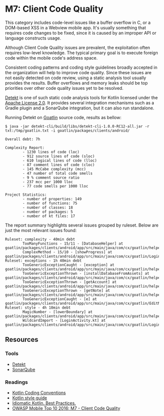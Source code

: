 M7: Client Code Quality
=======================

This category includes code-level issues like a buffer overflow in C, or a
DOM-based XSS in a Webview mobile app. It's usually something that requires code
changes to be fixed, since it is caused by an improper API or language constructs
usage.

Although Client Code Quality issues are prevalent, the exploitation often
requires low-level knowledge. The typical primary goal is to execute foreign
code within the mobile code's address space.

Consistent coding patterns and coding style guidelines broadly accepted in the
organization will help to improve code quality. Since these issues are not
easily detected on code review, using a static analysis tool usually provides
the results. Buffer overflows and memory leaks should be top priorities over
other code quality issues yet to be resolved.

[Detekt][1] is one of such static code analysis tools for Kotlin licensed under
the [Apache License 2.0][3]. It provides several integration mechanisms such as
a Gradle plugin and a SonarQube integration, but it can also run standalone.

Running Detekt on [Goatlin][0] source code, results as bellow:

```
$ java -jar detekt-cli/build/libs/detekt-cli-1.0.0-RC12-all.jar -r txt:/tmp/goatlin.txt -i goatlin/packages/clients/android/

Overall debt: 7h

Complexity Report:
        - 1230 lines of code (loc)
        - 912 source lines of code (sloc)
        - 610 logical lines of code (lloc)
        - 87 comment lines of code (cloc)
        - 145 McCabe complexity (mcc)
        - 47 number of total code smells
        - 9 % comment source ratio
        - 237 mcc per 1000 lloc
        - 77 code smells per 1000 lloc

Project Statistics:
        - number of properties: 149
        - number of functions: 75
        - number of classes: 18
        - number of packages: 5
        - number of kt files: 17
```

The report summary highlights several issues grouped by ruleset. Below are just
the most relevant issues found:

```
Ruleset: complexity - 40min debt
        TooManyFunctions - 15/11 - [DatabaseHelper] at goatlin/packages/clients/android/app/src/main/java/com/cx/goatlin/helpers/DatabaseHelper.kt:16:1
        ComplexMethod - 15/10 - [showProgress] at goatlin/packages/clients/android/app/src/main/java/com/cx/goatlin/LoginActivity.kt:126:5
Ruleset: exceptions - 1h 40min debt
        TooGenericExceptionCaught - [exception] at goatlin/packages/clients/android/app/src/main/java/com/cx/goatlin/helpers/DatabaseHelper.kt:46:18
        TooGenericExceptionThrown - [installDatabaseFromAssets] at goatlin/packages/clients/android/app/src/main/java/com/cx/goatlin/helpers/DatabaseHelper.kt:47:13
        TooGenericExceptionThrown - [getAccount] at goatlin/packages/clients/android/app/src/main/java/com/cx/goatlin/helpers/DatabaseHelper.kt:91:13
        TooGenericExceptionThrown - [getNote] at goatlin/packages/clients/android/app/src/main/java/com/cx/goatlin/helpers/DatabaseHelper.kt:165:13
        TooGenericExceptionCaught - [e] at goatlin/packages/clients/android/app/src/main/java/com/cx/goatlin/EditNoteActivity.kt:67:20
Ruleset: style - 4h 10min debt
        MagicNumber - [lowerBoundary] at goatlin/packages/clients/android/app/src/main/java/com/cx/goatlin/helpers/CryptoHelper.kt:12:63
        WildcardImport - [LoginActivity.kt] at goatlin/packages/clients/android/app/src/main/java/com/cx/goatlin/LoginActivity.kt:20:1
```

## Resources

### Tools

* [Detekt][1]
* [SonarQube][2]

### Readings

* [Kotlin Coding Conventions][4]
* [Kotlin style guide][5]
* [Idiomatic Kotlin. Best Practices.][6]
* [OWASP Mobile Top 10 2016: M7 - Client Code Quality][7]

[0]: https://github.com/Checkmarx/Goatlin
[1]: https://arturbosch.github.io/detekt/
[2]: https://www.sonarqube.org/
[3]: https://www.apache.org/licenses/LICENSE-2.0
[4]: https://kotlinlang.org/docs/reference/coding-conventions.html
[5]: https://developer.android.com/kotlin/style-guide
[6]: https://blog.philipphauer.de/idiomatic-kotlin-best-practices/
[7]: https://www.owasp.org/index.php/Mobile_Top_10_2016-M7-Poor_Code_Quality
